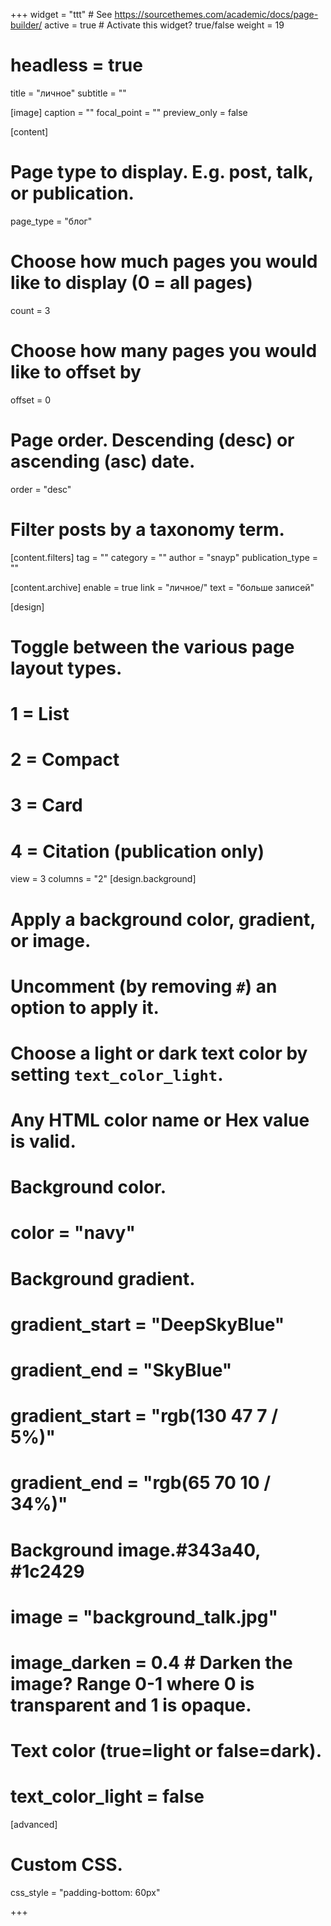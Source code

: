 +++
widget = "ttt"  # See https://sourcethemes.com/academic/docs/page-builder/
active = true  # Activate this widget? true/false
weight = 19
# headless = true
title = "личное"
subtitle = ""

[image]
caption = ""
focal_point = ""
preview_only = false

[content]
# Page type to display. E.g. post, talk, or publication.
page_type = "блог"

# Choose how much pages you would like to display (0 = all pages)
count = 3

# Choose how many pages you would like to offset by
offset = 0

# Page order. Descending (desc) or ascending (asc) date.
order = "desc"

# Filter posts by a taxonomy term.
[content.filters]
  tag = ""
  category = ""
  author = "snayp"
  publication_type = ""

[content.archive]
  enable = true
  link = "личное/"
  text = "больше записей"
  
[design]
  # Toggle between the various page layout types.
  #   1 = List
  #   2 = Compact
  #   3 = Card
  #   4 = Citation (publication only)
  view = 3
  columns = "2"
[design.background]
  # Apply a background color, gradient, or image.
  #   Uncomment (by removing `#`) an option to apply it.
  #   Choose a light or dark text color by setting `text_color_light`.
  #   Any HTML color name or Hex value is valid.
  
  # Background color.
  # color = "navy"
  # Background gradient.
  # gradient_start = "DeepSkyBlue"
  # gradient_end = "SkyBlue"
  # gradient_start = "rgb(130 47 7 / 5%)"
  # gradient_end = "rgb(65 70 10 / 34%)"
  # Background image.#343a40, #1c2429
  # image = "background_talk.jpg" 
  # image_darken = 0.4  # Darken the image? Range 0-1 where 0 is transparent and 1 is opaque.

  # Text color (true=light or false=dark).
  # text_color_light = false     
  
[advanced]
 # Custom CSS. 
 css_style = "padding-bottom: 60px"

+++
